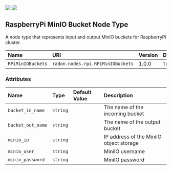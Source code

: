 ![](https://img.shields.io/badge/Status:-RELEASED-green)
![](https://img.shields.io/badge/%20-DEPLOYABLE-blueviolet)

## RaspberryPi MinIO Bucket Node Type

A node type that represents input and output MinIO buckets for RaspberryPi cluster.

| Name | URI | Version | Derived From |
|:---- |:--- |:------- |:------------ |
| `RPiMinIOBuckets` | `radon.nodes.rpi.RPiMinIOBuckets` | 1.0.0 | `tosca.nodes.SoftwareComponent` |

### Attributes

| Name | Type | Default Value | Description |
|:---- |:---- |:------------- |:----------- |
| `bucket_in_name` | `string` |   | The name of the incoming bucket |
| `bucket_out_name` | `string` |   | The name of the output bucket |
| `minio_ip` | `string` |   | IP address of the MiniIO object storage |
| `minio_user` | `string` |   | MiniIO username |
| `minio_password` | `string` |   | MiniIO password |


